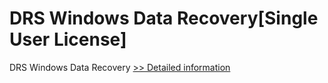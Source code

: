 # DRS Windows Data Recovery[Single User License]
DRS Windows Data Recovery
[>> Detailed information](https://secure.shareit.com/shareit/product.html?productid=301010107&affiliateid=200057808)
